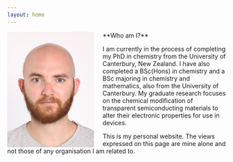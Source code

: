 ```yaml
---
layout: home
---
```




<img src="assets/Photo.jpg" width="200" style="float:left; margin-right:20px;">
**Who am I?**

I am currently in the process of completing my PhD in chemistry from the University of Canterbury, New Zealand. I have also completed a BSc(Hons) in chemistry and a BSc majoring in chemistry and mathematics, also from the University of Canterbury. My graduate research focuses on the chemical modification of transparent semiconducting materials to alter their electronic properties for use in devices.

This is my personal website. The views expressed on this page are mine alone and not those of any organisation I am related to.





